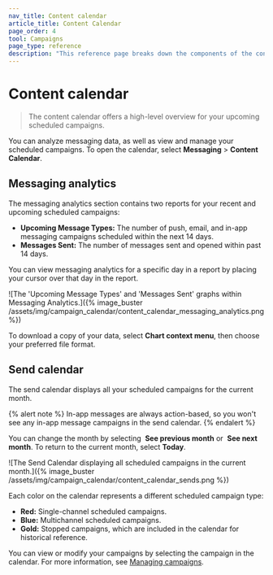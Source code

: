 ```yaml
---
nav_title: Content calendar
article_title: Content Calendar
page_order: 4
tool: Campaigns
page_type: reference
description: "This reference page breaks down the components of the content calendar."
---
```


# Content calendar

> The content calendar offers a high-level overview for your upcoming scheduled campaigns.

You can analyze messaging data, as well as view and manage your scheduled campaigns. To open the calendar, select **Messaging** > **Content Calendar**.

## Messaging analytics

The messaging analytics section contains two reports for your recent and upcoming scheduled campaigns:

- **Upcoming Message Types:** The number of push, email, and in-app messaging campaigns scheduled within the next 14 days.
- **Messages Sent:** The number of messages sent and opened within past 14 days.

You can view messaging analytics for a specific day in a report by placing your cursor over that day in the report.

![The 'Upcoming Message Types' and 'Messages Sent' graphs within Messaging Analytics.]({% image_buster /assets/img/campaign_calendar/content_calendar_messaging_analytics.png %})

To download a copy of your data, select <i class="fa-solid fa-bars" style="color: #2e7487;"></i> **Chart context menu**, then choose your preferred file format.

## Send calendar

The send calendar displays all your scheduled campaigns for the current month.

{% alert note %}
In-app messages are always action-based, so you won't see any in-app message campaigns in the send calendar.
{% endalert %}

You can change the month by selecting <i class="fa-solid fa-chevron-left" style="color: #2e7487;"></i>&nbsp;**See previous month** or <i class="fa-solid fa-chevron-right" style="color: #2e7487;"></i>&nbsp;**See next month**. To return to the current month, select **Today**.

![The Send Calendar displaying all scheduled campaigns in the current month.]({% image_buster /assets/img/campaign_calendar/content_calendar_sends.png %})

Each color on the calendar represents a different scheduled campaign type:

- **Red:** Single-channel scheduled campaigns.
- **Blue:** Multichannel scheduled campaigns.
- **Gold:** Stopped campaigns, which are included in the calendar for historical reference.

You can view or modify your campaigns by selecting the campaign in the calendar. For more information, see [Managing campaigns]({{site.baseurl}}/user_guide/engagement_tools/campaigns/managing_campaigns).

